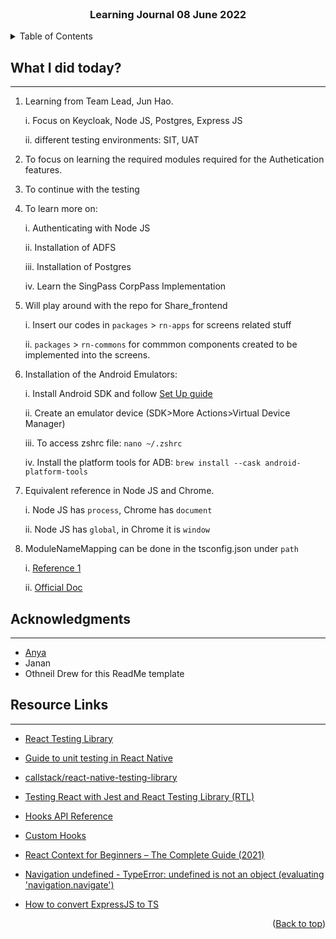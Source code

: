 <div id="top"></div>

<br />

<h3 align="center">Learning Journal 08 June 2022</h3>

<!-- TABLE OF CONTENTS -->
<details>
  <summary>Table of Contents</summary>
  <ul>
    <li><a href="#what-did-i-learn-today">What I did today?</a></li>
    <li><a href="#acknowledgments">Acknowledgments</a></li>
    <li><a href="#resource-links">Resource Links</a></li>
  </ul>
</details>

<!-- ABOUT THE PROJECT -->
## What I did today? ##
----
<!-- Type what you learnt here -->
1. Learning from Team Lead, Jun Hao.

    i. Focus on Keycloak, Node JS, Postgres, Express JS

    ii. different testing environments: SIT, UAT

2. To focus on learning the required modules required for the Authetication features.

3. To continue with the testing

4. To learn more on:

    i. Authenticating with Node JS

    ii. Installation of ADFS

    iii. Installation of Postgres

    iv. Learn the SingPass CorpPass Implementation

5. Will play around with the repo for Share_frontend

    i. Insert our codes in `packages` > `rn-apps` for screens related stuff

    ii. `packages` > `rn-commons` for commmon components created to be implemented into the screens.

6. Installation of the Android Emulators:

    i. Install Android SDK and follow [Set Up guide](https://reactnative.dev/docs/environment-setup) 

    ii. Create an emulator device (SDK>More Actions>Virtual Device Manager)

    iii. To access zshrc file: `nano ~/.zshrc`

    iv. Install the platform tools for ADB: `brew install --cask android-platform-tools`

7. Equivalent reference in Node JS and Chrome.
  
    i. Node JS has `process`, Chrome has `document`

    ii. Node JS has `global`, in Chrome it is `window`

8. ModuleNameMapping can be done in the tsconfig.json under `path`

    i. [Reference 1](https://stackoverflow.com/questions/43281741/how-to-use-paths-in-tsconfig-json)

    ii. [Official Doc](https://www.typescriptlang.org/docs/handbook/module-resolution.html#path-mapping)
  
<!-- ACKNOWLEDGMENTS -->
## Acknowledgments ##
----
* [Anya](https://github.com/huanganya/react-native-starter)
* Janan
* Othneil Drew for this ReadMe template

<!-- Resource Links -->
## Resource Links ##
----

* [React Testing Library](https://testing-library.com/docs/react-testing-library/intro/)

* [Guide to unit testing in React Native](https://blog.logrocket.com/unit-testing-react-native/#:~:text=Jest%20provides%20the%20testing%20environment,or%20a%20native%20mobile%20environment.)

* [callstack/react-native-testing-library](https://github.com/callstack/react-native-testing-library)

* [Testing React with Jest and React Testing Library (RTL)](https://nlbsg.udemy.com/course/react-testing-library/learn/lecture/24418712#overview)

* [Hooks API Reference](https://reactjs.org/docs/hooks-reference.html)

* [Custom Hooks](https://reactjs.org/docs/hooks-custom.html)

* [React Context for Beginners – The Complete Guide (2021)](https://www.freecodecamp.org/news/react-context-for-beginners/#:~:text=React%20context%20caveats-,What%20is%20React%20context%3F,across%20our%20components%20more%20easily.)

* [Navigation undefined - TypeError: undefined is not an object (evaluating 'navigation.navigate')](https://stackoverflow.com/questions/66293379/navigation-undefined-typeerror-undefined-is-not-an-object-evaluating-naviga)

* [How to convert ExpressJS to TS](https://blog.phillipninan.com/how-to-convert-expressjs-to-typescript)

<p align="right">(<a href="#top">Back to top</a>)</p>

